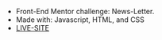 <ul>
<li>Front-End Mentor challenge: News-Letter.</li>

<li>Made with: Javascript, HTML, and CSS</li>

<li><a href="https://onosejoor.github.io/news-letter/">LIVE-SITE</a></li>
</ul>

